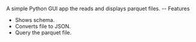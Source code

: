A simple Python GUI app the reads and displays parquet files.
-- Features
* Shows schema.
* Converts file to JSON.
* Query the parquet file.
